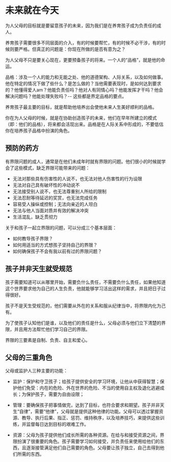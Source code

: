 <link rel="stylesheet" type="text/css" href="/auto-number.css">

# 未来就在今天

为人父母的目标就是要留意孩子的未来，因为我们是在养育孩子成为负责任的成人。

养育孩子需要很多不同层面的介入，有的时候要帮忙，有的时候不必干涉，有的时候则要严格。但真正的问题是：你现在所做的是否有意为之？

为人父母不只是要关心现在，更要预备孩子的将来。一个人的“品格”，就是他的命运。

品格：涉及一个人的能力和无能之处、他的道德架构、人际关系，以及如何做事。他在特定的情况下做了些什么？是怎么做的？当他需要表现时，是如何达到要求的？他懂得爱人am？他能负责任吗？他对人有同情心吗？他能发挥才干吗？他会解决问题吗？他能处理失败吗？-- 这些都是界定品格的要点。

养育孩子最主要的目标，就是帮助他培养出会使他未来人生美好顺利的品格。

你在为人父母的时候，就是在协助创造孩子的未来，他们在早年所建立的模式（即：他们的品格），将来都会活现出来。品格是在人际关系中形成的，不要低估你在培养孩子品格中扮演的角色。


## 预防的药方

有界限问题的成人，通常是在他们未成年时就有界限的问题。他们很小的时候就学会了这些模式，缺乏界限可能带来的问题：

* 无法对那些具有伤害性的人说不，也无法对他人伤害性的行为设限
* 无法对自己具有破坏性的冲动说不
* 无法接受别人说不，也无法尊重别人所给的限制
* 无法忍耐等待延迟的奖赏，也无法完成任务
* 容易受人操纵或控制；无法向亲近的人坦白
* 无法与他人当面对质并有效的解决冲突
* 生活混乱，缺乏贯彻力

关于和孩子一起立界限的问题，可以分成三个基本层面：

* 如何教导孩子界限？
* 如何用适当的方式想孩子坚持自己的界限？
* 如何确保孩子不会有我以前有过的界限问题？

## 孩子并非天生就受规范

孩子需要知道可以从哪里开始，需要负什么责任，不需要负什么责任，如果他知道这个世界要求他为自己的人生负责，他就能够学习活出这样的需求，并且把日子过得很好。

孩子不是天生受规范的，他们需要从外在的关系和服从纪律当中，将界限内化为己有。

为了使孩子认知他们是谁，以及他们的责任是什么，父母必须与他们立下清楚的界限，并且用方法帮忙他们学习自己的界限。

界限的三要素是自制、负责、自主和爱心。


## 父母的三重角色

父母或监护人三种主要的功能：

* 监护：保护和守卫孩子；给孩子提供安全的学习环境，让他从中获得智慧；保护他们免受：内在的危险、外在世界的危险、不当的使用自主权及退化逃避成长；为保护孩子，需要为自由设限；

* 管理：要确保孩子把事情做完，达到了目标，也符合要求和期望。孩子并非天生“自律”，需要“他律”，父母就是提供这种他律的功能。父母可以透过掌握资源、教导、执行后果、指正、惩罚、维持秩序，以及培养技巧，来提供这些训练，并监督每日达到目标的艰难工作。

* 资源：父母为孩子提供他们成长所需的各种资源。在给与和接受资源之间，界限扮演了很重要的角色。孩子需要学习如何接受，并负责任来使用给他们的东西，且逐渐接管满足他们自己需要的角色。父母要让孩子独立，自己去得到他们所需的东西。
